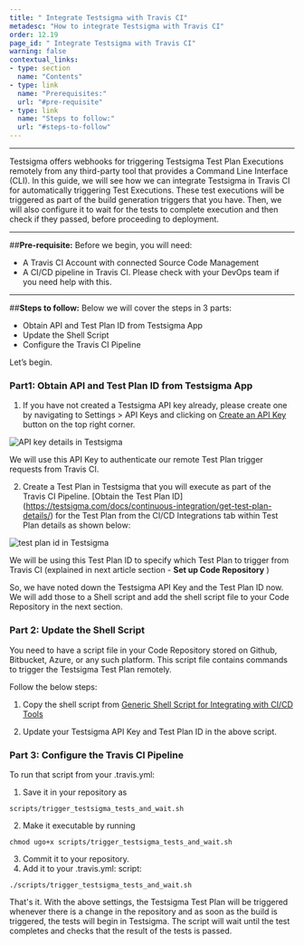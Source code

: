 ```yaml
---
title: " Integrate Testsigma with Travis CI"
metadesc: "How to integrate Testsigma with Travis CI"
order: 12.19
page_id: " Integrate Testsigma with Travis CI"
warning: false
contextual_links:
- type: section
  name: "Contents"
- type: link
  name: "Prerequisites:"
  url: "#pre-requisite"
- type: link
  name: "Steps to follow:"
  url: "#steps-to-follow"
---
```


---

Testsigma offers webhooks for triggering Testsigma Test Plan Executions remotely from any third-party tool that provides a Command Line Interface (CLI). In this guide, we will see how we can integrate Testsigma in Travis CI for automatically triggering Test Executions. These test executions will be triggered as part of the build generation triggers that you have. Then, we will also configure it to wait for the tests to complete execution and then check if they passed, before proceeding to deployment.
 
---
##**Pre-requisite:**
 Before we begin, you will need:
 - A Travis CI Account with connected Source Code Management
 - A CI/CD pipeline in Travis CI. Please check with your DevOps team if you need help with this. 

---
##**Steps to follow:**
Below we will cover the steps in 3 parts:
   * Obtain API and Test Plan ID from Testsigma App
   * Update the Shell Script
   * Configure the Travis CI Pipeline


Let’s begin.


### Part1: Obtain API and Test Plan ID from Testsigma App
1. If you have not created a Testsigma API key already, please create one by navigating to Settings > API Keys and clicking on  [Create an API Key](https://testsigma.com/docs/configuration/api-keys/) button on the top right corner.

![API key details in Testsigma](https://docs.testsigma.com/images/travis-ci/api-key-details-testsigma.png)

We will use this API Key to authenticate our remote Test Plan trigger requests from Travis CI.

2. Create a Test Plan in Testsigma that you will execute as part of the Travis CI Pipeline. [Obtain the Test Plan ID] (https://testsigma.com/docs/continuous-integration/get-test-plan-details/) for the Test Plan from the CI/CD Integrations tab within Test Plan details as shown below:

![test plan id in Testsigma](https://docs.testsigma.com/images/travis-ci/test-plan-id-testsigma.png)

We will be using this Test Plan ID to specify which Test Plan to trigger from Travis CI (explained in next article section - **Set up Code Repository** )
 
So, we have noted down the Testsigma API Key and the Test Plan ID now. We will add those to a Shell script and add the shell script file to your Code Repository in the next section.
 
### Part 2: Update the Shell Script
You need to have a script file in your Code Repository stored on Github, Bitbucket, Azure, or any such platform.
This script file contains commands to trigger the Testsigma Test Plan remotely.

Follow the below steps:
1. Copy the shell script from [Generic Shell Script for Integrating with CI/CD Tools ](https://testsigma.com/docs/continuous-integration/shell-script/)

2. Update your Testsigma API Key and Test Plan ID in the above script.
 

### Part 3: Configure the Travis CI Pipeline
To run that script from your .travis.yml:
   1. Save it in your repository as
   ```
   scripts/trigger_testsigma_tests_and_wait.sh
   ```
   2. Make it executable by running
   ```
   chmod ugo+x scripts/trigger_testsigma_tests_and_wait.sh
   ```
   3. Commit it to your repository.
   4. Add it to your .travis.yml:
 script:
 ```
 ./scripts/trigger_testsigma_tests_and_wait.sh
 ```

 
That's it.
With the above settings, the Testsigma Test Plan will be triggered whenever there is a change in the repository and as soon as the build is triggered, the tests will begin in Testsigma. The script will wait until the test completes and checks that the result of the tests is passed.
